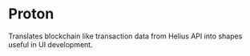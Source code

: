 # Proton
Translates blockchain like transaction data from Helius API into shapes useful in UI development.